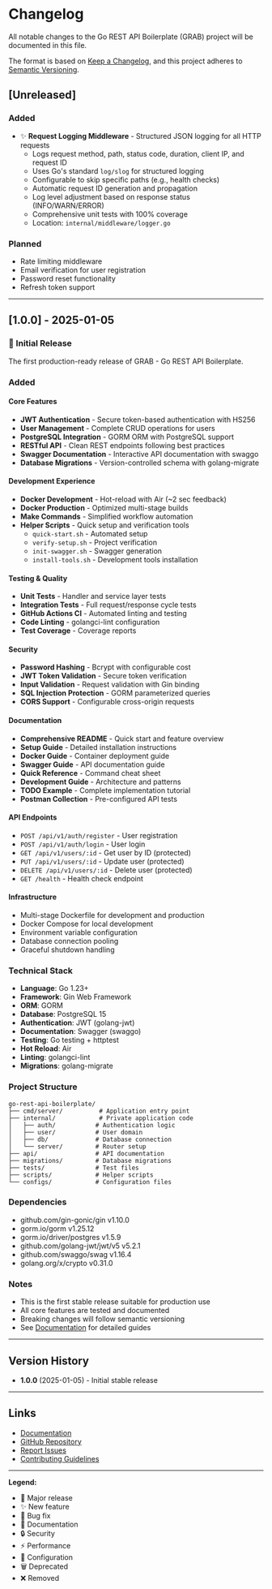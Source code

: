 # Changelog

All notable changes to the Go REST API Boilerplate (GRAB) project will be documented in this file.

The format is based on [Keep a Changelog](https://keepachangelog.com/en/1.0.0/),
and this project adheres to [Semantic Versioning](https://semver.org/spec/v2.0.0.html).

## [Unreleased]

### Added
- ✨ **Request Logging Middleware** - Structured JSON logging for all HTTP requests
  - Logs request method, path, status code, duration, client IP, and request ID
  - Uses Go's standard `log/slog` for structured logging
  - Configurable to skip specific paths (e.g., health checks)
  - Automatic request ID generation and propagation
  - Log level adjustment based on response status (INFO/WARN/ERROR)
  - Comprehensive unit tests with 100% coverage
  - Location: `internal/middleware/logger.go`

### Planned
- Rate limiting middleware
- Email verification for user registration
- Password reset functionality
- Refresh token support

---

## [1.0.0] - 2025-01-05

### 🎉 Initial Release

The first production-ready release of GRAB - Go REST API Boilerplate.

### Added

#### Core Features
- **JWT Authentication** - Secure token-based authentication with HS256
- **User Management** - Complete CRUD operations for users
- **PostgreSQL Integration** - GORM ORM with PostgreSQL support
- **RESTful API** - Clean REST endpoints following best practices
- **Swagger Documentation** - Interactive API documentation with swaggo
- **Database Migrations** - Version-controlled schema with golang-migrate

#### Development Experience
- **Docker Development** - Hot-reload with Air (~2 sec feedback)
- **Docker Production** - Optimized multi-stage builds
- **Make Commands** - Simplified workflow automation
- **Helper Scripts** - Quick setup and verification tools
  - `quick-start.sh` - Automated setup
  - `verify-setup.sh` - Project verification
  - `init-swagger.sh` - Swagger generation
  - `install-tools.sh` - Development tools installation

#### Testing & Quality
- **Unit Tests** - Handler and service layer tests
- **Integration Tests** - Full request/response cycle tests
- **GitHub Actions CI** - Automated linting and testing
- **Code Linting** - golangci-lint configuration
- **Test Coverage** - Coverage reports

#### Security
- **Password Hashing** - Bcrypt with configurable cost
- **JWT Token Validation** - Secure token verification
- **Input Validation** - Request validation with Gin binding
- **SQL Injection Protection** - GORM parameterized queries
- **CORS Support** - Configurable cross-origin requests

#### Documentation
- **Comprehensive README** - Quick start and feature overview
- **Setup Guide** - Detailed installation instructions
- **Docker Guide** - Container deployment guide
- **Swagger Guide** - API documentation guide
- **Quick Reference** - Command cheat sheet
- **Development Guide** - Architecture and patterns
- **TODO Example** - Complete implementation tutorial
- **Postman Collection** - Pre-configured API tests

#### API Endpoints
- `POST /api/v1/auth/register` - User registration
- `POST /api/v1/auth/login` - User login
- `GET /api/v1/users/:id` - Get user by ID (protected)
- `PUT /api/v1/users/:id` - Update user (protected)
- `DELETE /api/v1/users/:id` - Delete user (protected)
- `GET /health` - Health check endpoint

#### Infrastructure
- Multi-stage Dockerfile for development and production
- Docker Compose for local development
- Environment variable configuration
- Database connection pooling
- Graceful shutdown handling

### Technical Stack
- **Language**: Go 1.23+
- **Framework**: Gin Web Framework
- **ORM**: GORM
- **Database**: PostgreSQL 15
- **Authentication**: JWT (golang-jwt)
- **Documentation**: Swagger (swaggo)
- **Testing**: Go testing + httptest
- **Hot Reload**: Air
- **Linting**: golangci-lint
- **Migrations**: golang-migrate

### Project Structure
```
go-rest-api-boilerplate/
├── cmd/server/          # Application entry point
├── internal/            # Private application code
│   ├── auth/           # Authentication logic
│   ├── user/           # User domain
│   ├── db/             # Database connection
│   └── server/         # Router setup
├── api/                # API documentation
├── migrations/         # Database migrations
├── tests/              # Test files
├── scripts/            # Helper scripts
└── configs/            # Configuration files
```

### Dependencies
- github.com/gin-gonic/gin v1.10.0
- gorm.io/gorm v1.25.12
- gorm.io/driver/postgres v1.5.9
- github.com/golang-jwt/jwt/v5 v5.2.1
- github.com/swaggo/swag v1.16.4
- golang.org/x/crypto v0.31.0

### Notes
- This is the first stable release suitable for production use
- All core features are tested and documented
- Breaking changes will follow semantic versioning
- See [Documentation](https://vahiiiid.github.io/go-rest-api-docs/) for detailed guides

---

## Version History

- **1.0.0** (2025-01-05) - Initial stable release

---

## Links

- [Documentation](https://vahiiiid.github.io/go-rest-api-docs/)
- [GitHub Repository](https://github.com/vahiiiid/go-rest-api-boilerplate)
- [Report Issues](https://github.com/vahiiiid/go-rest-api-boilerplate/issues)
- [Contributing Guidelines](CONTRIBUTING.md)

---

**Legend:**
- 🎉 Major release
- ✨ New feature
- 🐛 Bug fix
- 📝 Documentation
- 🔒 Security
- ⚡ Performance
- 🔧 Configuration
- 🗑️ Deprecated
- ❌ Removed
